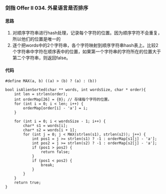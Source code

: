 ### 剑指 Offer II 034. 外星语言是否排序
#### 思路
1. 对顺序字符串进行hash处理，记录每个字符的位置。因为顺序字符不会重复，所以他们的位置是唯一的
2. 逐个把words中的2个字符串，各个字符映射到顺序字符串hash表上。比较2个字符串中字符在顺序表中的位置，如果第一个字符串的字符所在的位置大于第二个字符串，则返回false。
#### 代码
```
#define MAX(a, b) ((a) > (b) ? (a) : (b))

bool isAlienSorted(char ** words, int wordsSize, char * order){
    int len = strlen(order);
    int orderMap[26] = {0}; // 存储每个字符的位置。
    for (int i = 0; i < len; i++) {
        orderMap[order[i] - 'a'] = i; 
    } 
    
    for (int i = 0; i < wordsSize - 1; i++) {
        char* s1 = words[i];
        char* s2 = words[i + 1];
        for (int j = 0; j < MAX(strlen(s1), strlen(s2)); j++) {
            int pos1 = j >= strlen(s1) ? -1 : orderMap[s1[j] - 'a'];
            int pos2 = j >= strlen(s2) ? -1 : orderMap[s2[j] - 'a'];
            if (pos1 > pos2) {
                return false;
            } 
            if (pos1 < pos2) {
                break;
            }
        }
    }
    return true;
}
```